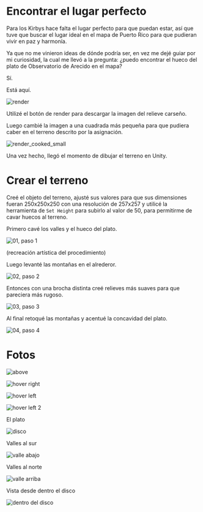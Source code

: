# Encontrar el lugar perfecto

Para los Kirbys hace falta el lugar perfecto para que puedan estar, así que tuve que buscar el lugar ideal en el mapa de Puerto Rico para que pudieran vivir en paz y harmonía.

Ya que no me vinieron ideas de dónde podría ser, en vez me dejé guiar por mi curiosidad, la cual me llevó a la pregunta: ¿puedo encontrar el hueco del plato de Observatorio de Arecido en el mapa?

Sí.

Está aquí.

![render](https://github.com/user-attachments/assets/fb6a6675-4e13-442b-95b2-cb9deb49d393)

Utilizé el botón de render para descargar la imagen del relieve carseño.

Luego cambié la imagen a una cuadrada más pequeña para que pudiera caber en el terreno descrito por la asignación.

![render_cooked_small](https://github.com/user-attachments/assets/0f5bcd7d-a835-4385-a6c1-32cd7614fe0b)

Una vez hecho, llegó el momento de dibujar el terreno en Unity.

# Crear el terreno

Creé el objeto del terreno, ajusté sus valores para que sus dimensiones fueran 250x250x250 con una resolución de 257x257 y utilicé la herramienta de `Set Height` para subirlo al valor de 50, para permitirme de cavar huecos al terreno.

<!-- Entonces conseguí colocar la imagen de referencia al lado de la ventana de Unity y empezé a pintar con la brocha. -->

Primero cavé los valles y el hueco del plato.

![01, paso 1](https://github.com/user-attachments/assets/2f8e82fa-caf6-47e9-9d5b-7c853759e389)

(recreación artística del procedimiento)

Luego levanté las montañas en el alrederor.

![02, paso 2](https://github.com/user-attachments/assets/17de9390-0550-4dd7-b690-ef9622d47e0f)

Entonces con una brocha distinta creé relieves más suaves para que pareciera más rugoso.

![03, paso 3](https://github.com/user-attachments/assets/9025c7bb-1949-404d-acc5-ff802dac2419)

Al final retoqué las montañas y acentué la concavidad del plato.

![04, paso 4](https://github.com/user-attachments/assets/fb7650ed-4db9-4068-b6cc-10749801c22d)

# Fotos

![above](https://github.com/user-attachments/assets/274a8570-e0eb-4942-a47e-1cb73cfc1911)

![hover right](https://github.com/user-attachments/assets/c78d8833-fd9e-4b92-8d50-da2e5a030a34)

![hover left](https://github.com/user-attachments/assets/9fe2f4ae-f290-49a2-a592-97576481846f)

![hover left 2](https://github.com/user-attachments/assets/c6e694e7-b728-47cd-b70f-177e9c2b2ae1)

El plato

![disco](https://github.com/user-attachments/assets/041de76d-5e4c-4634-9005-4f0c45ff38a1)

Valles al sur

![valle abajo](https://github.com/user-attachments/assets/79947a8e-b1e9-4940-ad7d-e318610a2559)

Valles al norte

![valle arriba](https://github.com/user-attachments/assets/ec4582e7-10c6-42be-b801-2fb73762e1a5)

Vista desde dentro el disco

![dentro del disco](https://github.com/user-attachments/assets/bea6532e-a61b-4690-baba-ee3afe212d4a)
